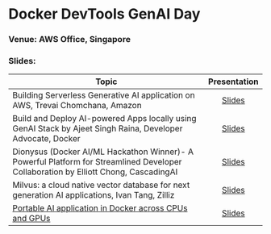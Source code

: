 # Docker DevTools GenAI Day 


### Venue: AWS Office, Singapore


### Slides:


| Topic        | Presentation          | 
| ------------- |:-------------:| 
| Building Serverless Generative AI application on AWS, Trevai Chomchana, Amazon| [Slides]()  |
| Build and Deploy AI-powered Apps locally using GenAI Stack by Ajeet Singh Raina, Developer Advocate, Docker | [Slides](https://github.com/collabnix/docker-singapore/blob/main/slides/nov-8-aws-office/Docker%20GenAI%20Meetup%20Singapore.pdf) | 
| Dionysus (Docker AI/ML Hackathon Winner)- A Powerful Platform for Streamlined Developer Collaboration by Elliott Chong, CascadingAI | [Slides]() |
| Milvus: a cloud native vector database for next generation AI applications, Ivan Tang, Zilliz | [Slides]() |(https://github.com/collabnix/docker-singapore/blob/main/slides/nov-8-aws-office/milvus.pdf) | [Slides]() |
| [Portable AI application in Docker across CPUs and GPUs](https://www.youtube.com/watch?v=qaf4dy-n0dw) | [Slides](https://github.com/collabnix/docker-singapore/blob/main/slides/nov-8-aws-office/Portable%20Docker%20LLM%20apps.pdf) |









